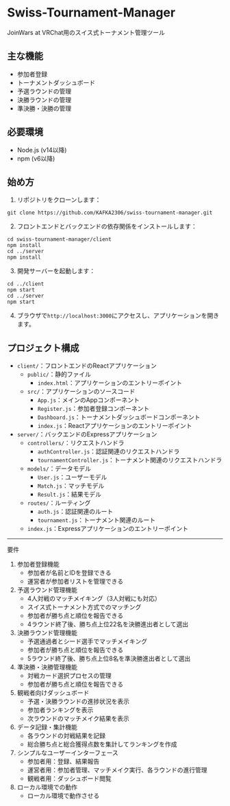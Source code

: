 # Swiss-Tournament-Manager
JoinWars at VRChat用のスイス式トーナメント管理ツール

## 主な機能
- 参加者登録
- トーナメントダッシュボード
- 予選ラウンドの管理
- 決勝ラウンドの管理
- 準決勝・決勝の管理

## 必要環境
- Node.js (v14以降)
- npm (v6以降)

## 始め方
1. リポジトリをクローンします：
```
git clone https://github.com/KAFKA2306/swiss-tournament-manager.git
```
2. フロントエンドとバックエンドの依存関係をインストールします：
```
cd swiss-tournament-manager/client
npm install
cd ../server
npm install
```
3. 開発サーバーを起動します：
```
cd ../client
npm start
cd ../server
npm start
```
4. ブラウザで`http://localhost:3000`にアクセスし、アプリケーションを開きます。

## プロジェクト構成
- `client/`：フロントエンドのReactアプリケーション
  - `public/`：静的ファイル
    - `index.html`：アプリケーションのエントリーポイント
  - `src/`：アプリケーションのソースコード
    - `App.js`：メインのAppコンポーネント
    - `Register.js`：参加者登録コンポーネント
    - `Dashboard.js`：トーナメントダッシュボードコンポーネント
    - `index.js`：Reactアプリケーションのエントリーポイント
- `server/`：バックエンドのExpressアプリケーション
  - `controllers/`：リクエストハンドラ
    - `authController.js`：認証関連のリクエストハンドラ
    - `tournamentController.js`：トーナメント関連のリクエストハンドラ
  - `models/`：データモデル
    - `User.js`：ユーザーモデル
    - `Match.js`：マッチモデル
    - `Result.js`：結果モデル
  - `routes/`：ルーティング
    - `auth.js`：認証関連のルート
    - `tournament.js`：トーナメント関連のルート
  - `index.js`：Expressアプリケーションのエントリーポイント

---

要件
1. 参加者登録機能
   - 参加者が名前とIDを登録できる
   - 運営者が参加者リストを管理できる
2. 予選ラウンド管理機能
   - 4人対戦のマッチメイキング（3人対戦にも対応）
   - スイス式トーナメント方式でのマッチング
   - 参加者が勝ち点と順位を報告できる
   - 4ラウンド終了後、勝ち点上位22名を決勝進出者として選出
3. 決勝ラウンド管理機能
   - 予選通過者とシード選手でマッチメイキング
   - 参加者が勝ち点と順位を報告できる
   - 5ラウンド終了後、勝ち点上位8名を準決勝進出者として選出
4. 準決勝・決勝管理機能
   - 対戦カード選択プロセスの管理
   - 参加者が勝ち点と順位を報告できる
5. 観戦者向けダッシュボード
   - 予選・決勝ラウンドの進捗状況を表示
   - 参加者ランキングを表示
   - 次ラウンドのマッチメイク結果を表示
6. データ記録・集計機能
   - 各ラウンドの対戦結果を記録
   - 総合勝ち点と総合獲得点数を集計してランキングを作成
7. シンプルなユーザーインターフェース
   - 参加者用：登録、結果報告
   - 運営者用：参加者管理、マッチメイク実行、各ラウンドの進行管理
   - 観戦者用：ダッシュボード閲覧
8. ローカル環境での動作
   - ローカル環境で動作させる
